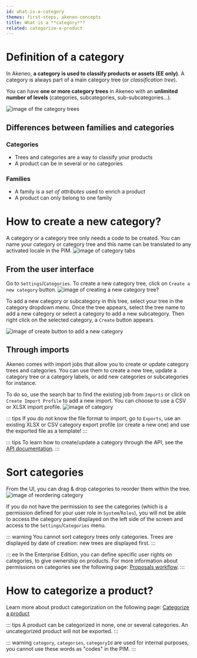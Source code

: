 ```yaml
---
id: what-is-a-category
themes: first-steps, akeneo-concepts
title: What is a **category**?
related: categorize-a-product
---
```


# Definition of a category
In Akeneo, **a category is used to classify products or assets (EE only)**. A category is always part of a main category tree (or *classification tree*).

You can have **one or more category trees** in Akeneo with an **unlimited number of levels** (categories, subcategories, sub-subcategories...).

![image of the category trees](../img/dummy.png)

## Differences between families and categories

### Categories

- Trees and categories are a way to classify your products  
- A product can be in several or no categories

### Families

- A family is a *set of attributes* used to enrich a product  
- A product can only belong to one family

# How to create a new category? 

A category or a category tree only needs a code to be created. You can name your category or category tree and this name can be translated to any activated locale in the PIM.
![image of category tabs](../img/dummy.png)

## From the user interface

Go to `Settings`/`Categories`. To create a new category tree, click on `Create a new category` button.
![image of creating a new category tree? ](../img/dummy.png)

To add a new category or subcategory in this tree, select your tree in the category dropdown menu. Once the tree appears, select the tree name to add a new category or select a category to add a new subcategory.
Then right click on the selected category, a `Create` button appears. 

![image of create button to add a new category ](../img/dummy.png)

## Through imports
Akeneo comes with import jobs that allow you to create or update category trees and categories. You can use them to create a new tree, update a category tree or a category labels, or add new categories or subcategories for instance.

To do so, use the search bar to find the existing job from `Imports` or click on `Create Import Profile` to add a new import.
You can choose to use a CSV or XLSX import profile.
![image of category ](../img/dummy.png)

::: tips
If you do not know the file format to import, go to `Exports`, use an existing XLSX or CSV category export profile (or create a new one) and use the exported file as a template!
:::

::: tips
To learn how to create/update a category through the API, see the [API documentation](https://api.akeneo.com/api-reference-index-17.html#Categories).
:::

# Sort categories

From the UI, you can drag & drop categories to reorder them within the tree. 
![image of reordering category ](../img/dummy.png)

If you do not have the permission to see the categories (which is a permission defined for your user role in `System`/`Roles`), you will not be able to access the category panel displayed on the left side of the screen and access to the `Settings`/`Categories` menu.

::: warning
You cannot sort category trees only categories. Trees are displayed by date of creation: new trees are displayed first.
:::

::: ee
In the Enterprise Edition, you can define specific user rights on categories, to give ownership on products. For more information about permissions on categories see the following page: [Proposals workflow](/articles/workflow.html). 
:::

# How to categorize a product?

Learn more about product categorization on the following page: [Categorize a product](/articles/categorize-a-product.html)

::: tips
A product can be categorized in none, one or several categories.
An uncategorized product will not be exported.
:::

::: warning
`category`, `categories`, `categoryId` are used for internal purposes, you cannot use these words as "codes" in the PIM.
:::
